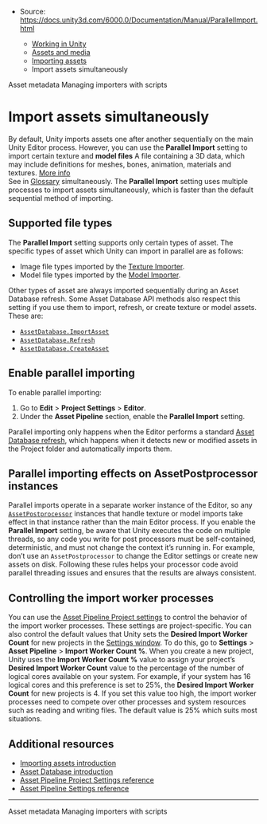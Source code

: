 * Source: https://docs.unity3d.com/6000.0/Documentation/Manual/ParallelImport.html

  * [Working in Unity](https://docs.unity3d.com/6000.0/Documentation/Manual/working-in-unity.html)
  * [Assets and media](https://docs.unity3d.com/6000.0/Documentation/Manual/assets-and-media.html)
  * [Importing assets](https://docs.unity3d.com/6000.0/Documentation/Manual/import-assets.html)
  * Import assets simultaneously


[](https://docs.unity3d.com/6000.0/Documentation/Manual/AssetMetadata.html)
Asset metadata
[](https://docs.unity3d.com/6000.0/Documentation/Manual/ScriptedImporters.html)
Managing importers with scripts
# Import assets simultaneously
By default, Unity imports assets one after another sequentially on the main Unity Editor process. However, you can use the **Parallel Import** setting to import certain texture and **model files** A file containing a 3D data, which may include definitions for meshes, bones, animation, materials and textures. [More info](https://docs.unity3d.com/6000.0/Documentation/Manual/3D-formats.html)  
See in [Glossary](https://docs.unity3d.com/6000.0/Documentation/Manual/Glossary.html#Modelfile) simultaneously. The **Parallel Import** setting uses multiple processes to import assets simultaneously, which is faster than the default sequential method of importing.
## Supported file types
The **Parallel Import** setting supports only certain types of asset. The specific types of asset which Unity can import in parallel are as follows:
  * Image file types imported by the [Texture Importer](https://docs.unity3d.com/6000.0/Documentation/Manual/ImportingTextures.html).
  * Model file types imported by the [Model Importer](https://docs.unity3d.com/6000.0/Documentation/Manual/ImportingModelFiles.html).


Other types of asset are always imported sequentially during an Asset Database refresh.
Some Asset Database API methods also respect this setting if you use them to import, refresh, or create texture or model assets. These are:
  * [`AssetDatabase.ImportAsset`](https://docs.unity3d.com/6000.0/Documentation/ScriptReference/AssetDatabase.ImportAsset.html)
  * [`AssetDatabase.Refresh`](https://docs.unity3d.com/6000.0/Documentation/ScriptReference/AssetDatabase.Refresh.html)
  * [`AssetDatabase.CreateAsset`](https://docs.unity3d.com/6000.0/Documentation/ScriptReference/AssetDatabase.CreateAsset.html)


## Enable parallel importing
To enable parallel importing:
  1. Go to **Edit** > **Project Settings** > **Editor**.
  2. Under the **Asset Pipeline** section, enable the **Parallel Import** setting.


Parallel importing only happens when the Editor performs a standard [Asset Database refresh](https://docs.unity3d.com/6000.0/Documentation/Manual/AssetDatabaseRefreshing.html), which happens when it detects new or modified assets in the Project folder and automatically imports them.
## Parallel importing effects on AssetPostprocessor instances
Parallel imports operate in a separate worker instance of the Editor, so any [`AssetPostprocessor`](https://docs.unity3d.com/6000.0/Documentation/ScriptReference/AssetPostprocessor.html) instances that handle texture or model imports take effect in that instance rather than the main Editor process.
If you enable the **Parallel Import** setting, be aware that Unity executes the code on multiple threads, so any code you write for post processors must be self-contained, deterministic, and must not change the context it’s running in. For example, don’t use an `AssetPostprocessor` to change the Editor settings or create new assets on disk. Following these rules helps your processor code avoid parallel threading issues and ensures that the results are always consistent.
## Controlling the import worker processes
You can use the [Asset Pipeline Project settings](https://docs.unity3d.com/6000.0/Documentation/Manual/class-EditorManager.html#asset-pipeline) to control the behavior of the import worker processes. These settings are project-specific. 
You can also control the default values that Unity sets the **Desired Import Worker Count** for new projects in the [Settings window](https://docs.unity3d.com/6000.0/Documentation/Manual/Preferences.html#asset-pipeline). To do this, go to **Settings** > **Asset Pipeline** > **Import Worker Count %**.
When you create a new project, Unity uses the **Import Worker Count %** value to assign your project’s **Desired Import Worker Count** value to the percentage of the number of logical cores available on your system. 
For example, if your system has 16 logical cores and this preference is set to 25%, the **Desired Import Worker Count** for new projects is 4. If you set this value too high, the import worker processes need to compete over other processes and system resources such as reading and writing files. The default value is 25% which suits most situations.
## Additional resources
  * [Importing assets introduction](https://docs.unity3d.com/6000.0/Documentation/Manual/ImportingAssets.html)
  * [Asset Database introduction](https://docs.unity3d.com/6000.0/Documentation/Manual/AssetDatabase.html)
  * [Asset Pipeline Project Settings reference](https://docs.unity3d.com/6000.0/Documentation/Manual/class-EditorManager.html#asset-pipeline)
  * [Asset Pipeline Settings reference](https://docs.unity3d.com/6000.0/Documentation/Manual/Preferences.html#asset-pipeline)


* * *
[](https://docs.unity3d.com/6000.0/Documentation/Manual/AssetMetadata.html)
Asset metadata
[](https://docs.unity3d.com/6000.0/Documentation/Manual/ScriptedImporters.html)
Managing importers with scripts
